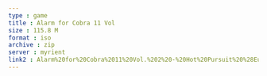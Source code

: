 ```yaml
---
type : game
title : Alarm for Cobra 11 Vol
size : 115.8 M
format : iso
archive : zip
server : myrient
link2 : Alarm%20for%20Cobra%2011%20Vol.%202%20-%20Hot%20Pursuit%20%28Europe%29
---
```

